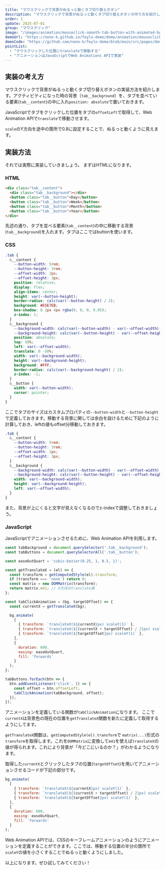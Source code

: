 ```yaml
---
title: "マウスクリックで背景がぬるっと動くタブ切り替えボタン"
description: "マウスクリックで背景がぬるっと動くタブ切り替えボタンの作り方を紹介します。タブ切り替えのボタンに使用することで、ユーザー体験を高めるタブ切り替えになるでしょう。"
order: 1
update: 2025-07-01
group: "マウスクリック"
image: "/images/animation/mouseclick-smooth-tab-button-with-animated-bg.jpg"
demoUrl: "https://nono-k.github.io/feylo-demo/demo/animation/mouseclick-smooth-tab-button-with-animated-bg/"
demoCode: "https://github.com/nono-k/feylo-demo/blob/main/src/pages/demo/animation/mouseclick-smooth-tab-button-with-animated-bg.astro"
pointList:
  - "マウスクリックした位置にtranslateで移動する"
  - "アニメーションはJavaScriptでWeb Animations APIで実装"
---
```


## 実装の考え方

マウスクリックで背景がぬるっと動くタブ切り替えボタンの実装方法を紹介します。アクティビティになった時の背景（`tab__background`）を、タブを並べている要素(`tab__content`)の中に入れ`position: absolute`で置いておきます。

JavaScriptでタブをクリックした位置をタブの`offsetLeft`で取得して、Web Animation APIで`translate`で移動させます。

`scale`のY方向を途中の箇所で0.8に設定することで、ぬるっと動くように見えます。

## 実装方法

それでは実際に実装していきましょう。
まずはHTMLになります。

### HTML

```html [HTML]
<div class="tab__content">
  <div class="tab__background"></div>
  <button class="tab__button">Day</button>
  <button class="tab__button">Week</button>
  <button class="tab__button">Month</button>
  <button class="tab__button">Year</button>
</div>
```

先述の通り、タブを並べる要素(`tab__content`)の中に移動する背景(`tab__background`)を入れます。タブはここではbuttonを使います。

### CSS

```scss [CSS]
.tab {
  &__content {
    --button-width: 5rem;
    --button-height: 3rem;
    --offset-width: 2px;
    --offset-height: 3px;
    position: relative;
    display: flex;
    align-items: center;
    height: var(--button-height);
    border-radius: calc(var(--button-height) / 2);
    background: #E5E7EB;
    box-shadow: 0 2px 4px rgba(0, 0, 0, 0.05);
    z-index: 1;
  }
  &__background {
    --background-width: calc(var(--button-width) - var(--offset-width) * 2);
    --background-height: calc(var(--button-height) - var(--offset-height) * 2);
    position: absolute;
    top: 50%;
    left: var(--offset-width);
    translate: 0 -50%;
    width: var(--background-width);
    height: var(--background-height);
    background: #FFF;
    border-radius: calc(var(--background-height) / 2);
    z-index: -1;
  }
  &__button {
    width: var(--button-width);
    cursor: pointer;
  }
}
```

ここでタブのサイズはカスタムプロパティの`--button-width`と`--button-height`で定義しておきます。移動する背景に関しては余白を設けるために下記のように計算しておき、leftの値もoffset分移動しておきます。

```scss
.tab {
  &__content {
    --button-width: 5rem;
    --button-height: 3rem;
    --offset-width: 2px;
    --offset-height: 3px;
  }
  &__background {
    --background-width: calc(var(--button-width) - var(--offset-width) * 2);
    --background-height: calc(var(--button-height) - var(--offset-height) * 2);
    width: var(--background-width);
    height: var(--background-height);
    left: var(--offset-width);
  }
}
```

また、背景が上にくると文字が見えなくなるのでz-indexで調整しておきましょう。

### JavaScript

JavaScriptでアニメーションさせるために、Web Animation APIを利用します。

```js [JavaScript]
const tabBackground = document.querySelector('.tab__background');
const tabButtons = document.querySelectorAll('.tab__button');

const easeOutQuart = 'cubic-bezier(0.25, 1, 0.5, 1)';

const getTranslateX = (el) => {
  const transform = getComputedStyle(el).transform;
  if (transform === 'none') return 0;
  const matrix = new DOMMatrix(transform);
  return matrix.m41; // X方向のtranslate値
};

const tabClickAnimation = (bg, targetOffset) => {
  const currentX = getTranslateX(bg);

  bg.animate(
    [
      { transform: `translateX(${currentX}px) scaleY(1)` },
      { transform: `translateX(${(currentX + targetOffset) / 2}px) scaleY(0.8)` },
      { transform: `translateX(${targetOffset}px) scaleY(1)` },
    ],
    {
      duration: 600,
      easing: easeOutQuart,
      fill: 'forwards'
    }
  );
};

tabButtons.forEach(btn => {
  btn.addEventListener('click', () => {
    const offset = btn.offsetLeft;
    tabClickAnimation(tabBackground, offset);
  });
});
```

アニメーションを定義している関数が`tabClickAnimation`になります。
ここで`currentX`は背景色の現在の位置を`getTranslateX`関数を新たに定義して取得するようにしてます。

`getTranslateX`関数は、`getComputedStyle(el).transform`で `matrix(...)`形式の `transform`を取得します。これを`DOMMatrix`に変換して`m41`を使えば`translateX`の値が得られます。これにより背景が「今どこにいるのか？」がわかるようになります。

取得した`currentX`とクリックしたタブの位置(`targetOffset`)を用いてアニメーションさせるコードが下記の部分です。

```js
bg.animate(
  [
    { transform: `translateX(${currentX}px) scaleY(1)` },
    { transform: `translateX(${(currentX + targetOffset) / 2}px) scaleY(0.8)` },
    { transform: `translateX(${targetOffset}px) scaleY(1)` },
  ],
  {
    duration: 600,
    easing: easeOutQuart,
    fill: 'forwards'
  }
);
```

Web Animation APIでは、CSSのキーフレームアニメーションのようにアニメーションを定義することができます。ここでは、移動する位置の半分の箇所で`scaleY`の値を小さくすることでぬるっと動くようにしました。

以上になります。ぜひ試してみてください！